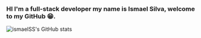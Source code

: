 ### HI I'm a full-stack developer my name is Ismael Silva, welcome to my GitHub 😁.

<!--
**ismaelSS/ismaelSS** is a ✨ _special_ ✨ repository because its `README.md` (this file) appears on your GitHub profile.

Here are some ideas to get you started:

- 🔭 I’m currently working on ...
- 🌱 I’m currently learning ...
- 👯 I’m looking to collaborate on ...
- 🤔 I’m looking for help with ...
- 💬 Ask me about ...
- 📫 How to reach me: ...
- 😄 Pronouns: ...
- ⚡ Fun fact: ...
-->
![ismaelSS's GitHub stats](https://github-readme-stats.vercel.app/api?username=ismaelSS&show_icons=true&theme=radical)

